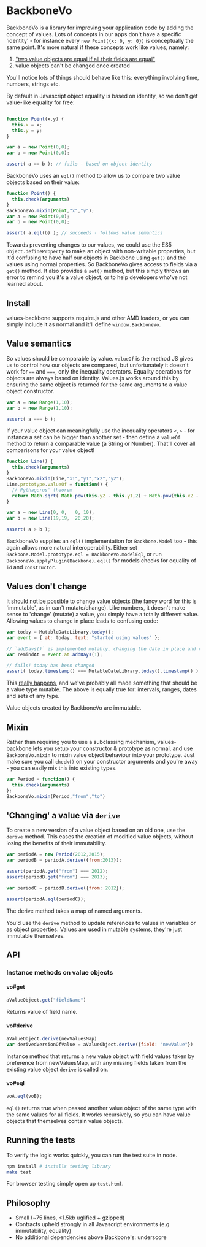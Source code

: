 # BackboneVo

BackboneVo is a library for improving your application code by adding the concept of values. Lots of concepts in our apps don't have a specific 'identity' - for instance every `new Point({x: 0, y: 0})` is conceptually the same point. It's more natural if these concepts work like values, namely:

1. ["two value objects are equal if all their fields are equal"](http://martinfowler.com/bliki/ValueObject.html)
2. value objects can't be changed once created

You'll notice lots of things should behave like this: everything involving time, numbers, strings etc.

By default in Javascript object equality is based on identity, so we don't get value-like equality for free:

```javascript

function Point(x,y) {
  this.x = x;
  this.y = y;
}

var a = new Point(0,0);
var b = new Point(0,0);

assert( a == b ); // fails - based on object identity
```

BackboneVo uses an `eql()` method to allow us to compare two value objects based on their value:

```javascript
function Point() {
  this.check(arguments)
}
BackboneVo.mixin(Point,"x","y");
var a = new Point(0,0);
var b = new Point(0,0);

assert( a.eql(b) ); // succeeds - follows value semantics
```

Towards preventing changes to our values, we could use the ES5 `Object.defineProperty` to make an object with non-writable properties, but it'd confusing to have half our objects in Backbone using `get()` and the values using normal properties. So BackboneVo gives access to fields via a `get()` method. It also provides a `set()` method, but this simply throws an error to remind you it's a value object, or to help developers who've not learned about.


## Install

values-backbone supports require.js and other AMD loaders, or you can simply include it as normal and it'll define `window.BackboneVo`.

## Value semantics

So values should be comparable by value. `valueOf` is the method JS gives us to control how our objects are compared, but unfortunately it doesn't work for `==` and `===`, only the inequality operators. Equality operations for objects are always based on identity. Values.js works around this by ensuring the same object is returned for the same arguments to a value object constructor.

```javascript
var a = new Range(1,10);
var b = new Range(1,10);

assert( a === b );
```

If your value object can meaningfully use the inequality operators `<`, `>` - for instance a set can be bigger than another set - then define a `valueOf` method to return a comparable value (a String or Number). That'll cover all comparisons for your value object!


```javascript
function Line() {
  this.check(arguments)
}
BackboneVo.mixin(Line,"x1","y1","x2","y2");
Line.prototype.valueOf = function() {
  // Pythagorus' theorem
  return Math.sqrt( Math.pow(this.y2 - this.y1,2) + Math.pow(this.x2 - this.x1,2) );
}

var a = new Line(0, 0,   0, 10);
var b = new Line(19,19,  20,20);

assert( a > b );
```

BackboneVo supplies an `eql()` implementation for `Backbone.Model` too - this again allows more natural interoperability. Either set `Backbone.Model.prototype.eql = BackboneVo.modelEql`, or run `BackboneVo.applyPlugin(Backbone)`. `eql()` for models checks for equality of `id` and `constructor`.

## Values don't change

It [should not be possible](http://c2.com/cgi/wiki?ValueObjectsShouldBeImmutable) to change value objects (the fancy word for this is 'immutable', as in can't mutate/change). Like numbers, it doesn't make sense to 'change' (mutate) a value, you simply have a totally different value. Allowing values to change in place leads to confusing code:

```javascript
var today = MutableDateLibrary.today();
var event = { at: today, text: "started using values" };

// `addDays()` is implemented mutably, changing the date in place and returning it
var remindAt = event.at.addDays(1);

// fails! today has been changed
assert( today.timestamp() === MutableDateLibrary.today().timestamp() );
```

This [really happens](http://arshaw.com/xdate/#Adding), and we've probably all made something that should be a value type mutable. The above is equally true for: intervals, ranges, dates and sets of any type.

Value objects created by BackboneVo are immutable.

## Mixin

Rather than requiring you to use a subclassing mechanism, values-backbone lets you setup your constructor & prototype as normal, and use `BackboneVo.mixin` to mixin value object behaviour into your prototype. Just make sure you call `check()` on your constructor arguments and you're away - you can easily mix this into existing types.

```javascript
var Period = function() {
  this.check(arguments)
};
BackboneVo.mixin(Period,"from","to")
```

## 'Changing' a value via `derive`

<a id="derive"></a>

To create a new version of a value object based on an old one, use the `derive` method. This eases the creation of modified value objects, without losing the benefits of their immutability.

```javascript
var periodA = new Period(2012,2015);
var periodB = periodA.derive({from:2013});

assert(periodA.get("from") === 2012);
assert(periodB.get("from") === 2013);

var periodC = periodB.derive({from: 2012});

assert(periodA.eql(periodC));
```

The derive method takes a map of named arguments.

You'd use the `derive` method to update references to values in variables or as object properties. Values are used in mutable systems, they're just immutable themselves.

## API

### Instance methods on value objects

#### vo#get

```javascript
aValueObject.get("fieldName")
```

Returns value of field name.

#### vo#derive

```javascript
aValueObject.derive(newValuesMap)
var derivedVersionOfValue = aValueObject.derive({field: "newValue"})
```

Instance method that returns a new value object with field values taken by preference from newValuesMap, with any missing fields taken from the existing value object `derive` is called on.

#### vo#eql

```javascript
voA.eql(voB);
```

`eql()` returns true when passed another value object of the same type with the same values for all fields. It works recursively, so you can have value objects that themselves contain value objects.

## Running the tests

To verify the logic works quickly, you can run the test suite in node.

```bash
npm install # installs testing library
make test
```

For browser testing simply open up `test.html`.

## Philosophy

- Small (~75 lines, <1.5kb uglified + gzipped)
- Contracts upheld strongly in all Javascript environments (e.g immutability, equality)
- No additional dependencies above Backbone's: underscore
